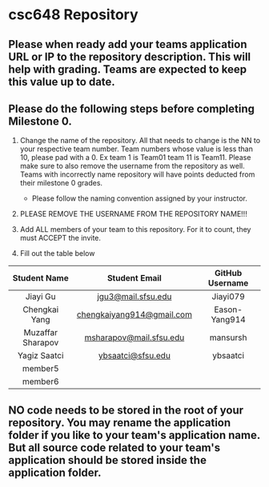 # csc648 Repository

## Please when ready add your teams application URL or IP to the repository description. This will help with grading. Teams are expected to keep this value up to date.

## Please do the following steps before completing Milestone 0.
1. Change the name of the repository. All that needs to change is the NN to your respective team number. Team numbers whose value is less than 10, please pad with a 0. Ex team 1 is Team01 team 11 is Team11. Please make sure to also remove the username from the repository as well. Teams with incorrectly name repository will have points deducted from their milestone 0 grades.
      - Please follow the naming convention assigned by your instructor.

1. PLEASE REMOVE THE USERNAME FROM THE REPOSITORY NAME!!!

2. Add ALL members of your team to this repository. For it to count, they must ACCEPT the invite.

3. Fill out the table below


| Student Name |   Student Email    | GitHub Username |
|    :---:     |      :---:         |     :---:       |
|   Jiayi Gu   | jgu3@mail.sfsu.edu |    Jiayi079     |
| Chengkai Yang | chengkaiyang914@gmail.com | Eason-Yang914 |
| Muzaffar Sharapov|msharapov@mail.sfsu.edu| mansursh |
| Yagiz Saatci |ybsaatci@sfsu.edu   |    ybsaatci     |
| member5      |                    |                 |
| member6      |                    |                 |

## NO code needs to be stored in the root of your repository. You may rename the application folder if you like to your team's application name. But all source code related to your team's application should be stored inside the application folder.
